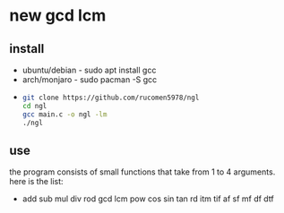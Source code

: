 # new gcd lcm

## install
* ubuntu/debian - sudo apt install gcc
* arch/monjaro  - sudo pacman -S gcc
* ```bash
  git clone https://github.com/rucomen5978/ngl
  cd ngl
  gcc main.c -o ngl -lm
  ./ngl

## use
the program consists of small functions that take from 1 to 4 arguments.
here is the list:

* add sub mul div rod gcd lcm pow cos sin tan rd itm tif af sf mf df dtf
